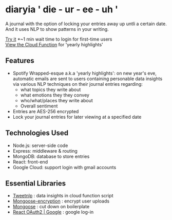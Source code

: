 # diaryia ' die - ur - ee - uh '
A journal with the option of locking your entries away up untli a certain date. And it uses NLP to show patterns in your writing.

[Try it](https://diario-mxz8.onrender.com/) *~1 min wait time to login for first-time users
<br>
[View the Cloud Function](https://github.com/JadePablo/diario_yearly_email_cloud_function/tree/main) for 'yearly highlights'
## Features
- Spotify Wrapped-esque a.k.a 'yearly highlights': on new year's eve, automatic emails are sent to users containing personable data insights via various NLP techniques on their journal entries regarding:
  - what topics they write about
  - what emotions they they convey
  - who/what/places they write about
  - Overall sentiment
- Entries are AES-256 encrypted
- Lock your journal entries for later viewing at a specified date

## Technologies Used
- Node.js: server-side code
- Express: middleware & routing
- MongoDB: database to store entries
- React: front-end
- Google Cloud: support login with gmail accounts

## Essential Libraries
- [Tweetnlp](https://github.com/cardiffnlp/tweetnlp) : data insights in cloud function script
- [Mongoose-encryption](https://www.npmjs.com/package/mongoose-encryption) : encrypt user uploads
- [Mongoose](https://mongoosejs.com/) : cut down on boilerplate
- [React OAuth2 | Google](https://www.npmjs.com/package/@react-oauth/google)  : google log-in
